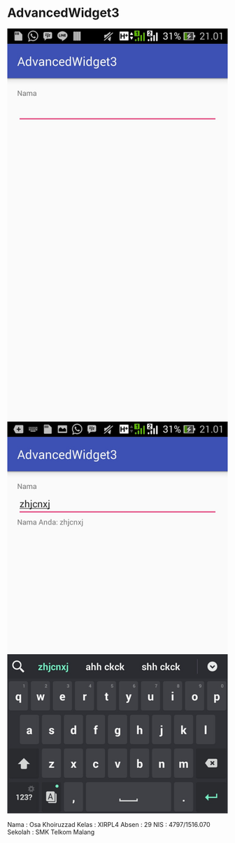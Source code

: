 # AdvancedWidget3
![Screenshot](https://github.com/osakhoiruzzadxirpl4029/AdvancedWidget3/blob/master/Screenshot_2017-01-09-21-01-30.jpg)
![Screenshot](https://github.com/osakhoiruzzadxirpl4029/AdvancedWidget3/blob/master/Screenshot_2017-01-09-21-01-36.jpg)



Nama    : Osa Khoiruzzad 
Kelas   : XIRPL4 
Absen   : 29 
NIS     : 4797/1516.070 
Sekolah : SMK Telkom Malang
